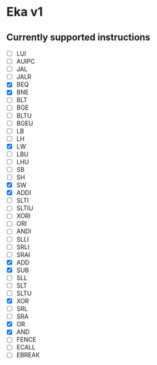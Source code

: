 # Eka v1

## Currently supported instructions
 
- [ ] LUI
- [ ] AUIPC
- [ ] JAL
- [ ] JALR
- [x] BEQ
- [x] BNE
- [ ] BLT
- [ ] BGE
- [ ] BLTU
- [ ] BGEU
- [ ] LB
- [ ] LH
- [x] LW
- [ ] LBU
- [ ] LHU
- [ ] SB
- [ ] SH
- [x] SW
- [x] ADDI
- [ ] SLTI
- [ ] SLTIU
- [ ] XORI
- [ ] ORI
- [ ] ANDI
- [ ] SLLI
- [ ] SRLI
- [ ] SRAI
- [x] ADD
- [x] SUB
- [ ] SLL
- [ ] SLT
- [ ] SLTU
- [x] XOR
- [ ] SRL
- [ ] SRA
- [x] OR
- [x] AND
- [ ] FENCE
- [ ] ECALL
- [ ] EBREAK
